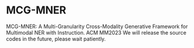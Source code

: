 # MCG-MNER
MCG-MNER: A Multi-Granularity Cross-Modality Generative Framework for Multimodal NER with Instruction. ACM MM2023
We will release the source codes in the future, please wait patiently.

